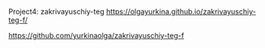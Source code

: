 Project4: zakrivayuschiy-teg
https://olgayurkina.github.io/zakrivayuschiy-teg-f/

https://github.com/yurkinaolga/zakrivayuschiy-teg-f
